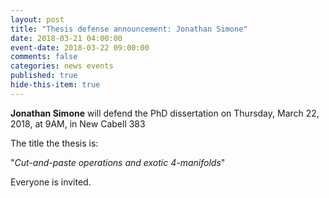 ```yaml
---
layout: post
title: "Thesis defense announcement: Jonathan Simone"
date: 2018-03-21 04:00:00
event-date: 2018-03-22 09:00:00
comments: false
categories: news events
published: true
hide-this-item: true
---
```


**Jonathan Simone** will defend the PhD dissertation on Thursday, March 22, 2018, at 9AM, in New Cabell 383

The title the thesis is:

"_Cut-and-paste operations and exotic 4-manifolds_"

Everyone is invited.
